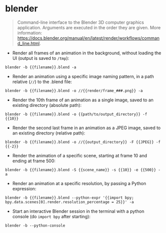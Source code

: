 # blender

> Command-line interface to the Blender 3D computer graphics application.
> Arguments are executed in the order they are given.
> More information: <https://docs.blender.org/manual/en/latest/render/workflows/command_line.html>.

- Render all frames of an animation in the background, without loading the UI (output is saved to `/tmp`):

`blender -b {{filename}}.blend -a`

- Render an animation using a specific image naming pattern, in a path relative (`//`) to the .blend file:

`blender -b {{filename}}.blend -o //{{render/frame_###.png}} -a`

- Render the 10th frame of an animation as a single image, saved to an existing directory (absolute path):

`blender -b {{filename}}.blend -o {{path/to/output_directory}} -f {{10}}`

- Render the second last frame in an animation as a JPEG image, saved to an existing directory (relative path):

`blender -b {{filename}}.blend -o //{{output_directory}} -F {{JPEG}} -f {{-2}}`

- Render the animation of a specific scene, starting at frame 10 and ending at frame 500:

`blender -b {{filename}}.blend -S {{scene_name}} -s {{10}} -e {{500}} -a`

- Render an animation at a specific resolution, by passing a Python expression:

`blender -b {{filename}}.blend --python-expr '{{import bpy; bpy.data.scenes[0].render.resolution_percentage = 25}}' -a`

- Start an interactive Blender session in the terminal with a python console (do `import bpy` after starting):

`blender -b --python-console`
